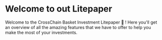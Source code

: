 # Welcome to out Litepaper

Welcome to the CrossChain Basket Investment Litepaper 📜 ! Here you'll get an overview of all the amazing features that we have to offer to help you make the most of your investments.